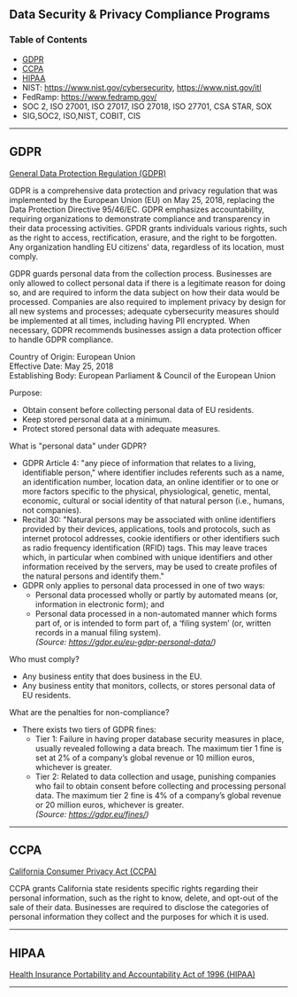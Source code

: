 ## Data Security & Privacy Compliance Programs

### Table of Contents
- [GDPR](#gdpr)
- [CCPA](#ccpa)
- [HIPAA](#hipaa)
- NIST: https://www.nist.gov/cybersecurity, https://www.nist.gov/itl
- FedRamp: https://www.fedramp.gov/
- SOC 2, ISO 27001, ISO 27017, ISO 27018, ISO 27701, CSA STAR, SOX
- SIG,SOC2, ISO,NIST, COBIT, CIS

<hr>

## GDPR 

[General Data Protection Regulation (GDPR)](https://gdpr.eu/what-is-gdpr/)

GDPR is a comprehensive data protection and privacy regulation that was implemented by the European Union (EU) on May 25, 2018, replacing the Data Protection Directive 95/46/EC. GDPR emphasizes accountability, requiring organizations to demonstrate compliance and transparency in their data processing activities. GPDR grants individuals various rights, such as the right to access, rectification, erasure, and the right to be forgotten. Any organization handling EU citizens' data, regardless of its location, must comply.

GDPR guards personal data from the collection process. Businesses are only allowed to collect personal data if there is a legitimate reason for doing so, and are required to inform the data subject on how their data would be processed. Companies are also required to implement privacy by design for all new systems and processes; adequate cybersecurity measures should be implemented at all times, including having PII encrypted. When necessary, GDPR recommends businesses assign a data protection officer to handle GDPR compliance.

Country of Origin: European Union  
Effective Date: May 25, 2018  
Establishing Body: European Parliament & Council of the European Union

Purpose:
- Obtain consent before collecting personal data of EU residents.
- Keep stored personal data at a minimum.
- Protect stored personal data with adequate measures.

What is "personal data" under GDPR? 
- GDPR Article 4: "any piece of information that relates to a living, identifiable person," where identifier includes referents such as a name, an identification number, location data, an online identifier or to one or more factors specific to the physical, physiological, genetic, mental, economic, cultural or social identity of that natural person (i.e., humans, not companies).
- Recital 30: "Natural persons may be associated with online identifiers provided by their devices, applications, tools and protocols, such as internet protocol addresses, cookie identifiers or other identifiers such as radio frequency identification (RFID) tags. This may leave traces which, in particular when combined with unique identifiers and other information received by the servers, may be used to create profiles of the natural persons and identify them."
- GDPR only applies to personal data processed in one of two ways:
  - Personal data processed wholly or partly by automated means (or, information in electronic form); and
  - Personal data processed in a non-automated manner which forms part of, or is intended to form part of, a ‘filing system’ (or, written records in a manual filing system).    
*(Source: https://gdpr.eu/eu-gdpr-personal-data/)*

Who must comply?
- Any business entity that does business in the EU.
- Any business entity that monitors, collects, or stores personal data of EU residents.
  
What are the penalties for non-compliance? 
- There exists two tiers of GDPR fines:
    - Tier 1: Failure in having proper database security measures in place, usually revealed following a data breach. The maximum tier 1 fine is set at 2% of a company’s global revenue or 10 million euros, whichever is greater.
    - Tier 2: Related to data collection and usage, punishing companies who fail to obtain consent before collecting and processing personal data. The maximum tier 2 fine is 4% of a company’s global revenue or 20 million euros, whichever is greater.  
  *(Source: https://gdpr.eu/fines/)*

<hr> 

## CCPA

[California Consumer Privacy Act (CCPA)](https://www.oag.ca.gov/privacy/ccpa)

CCPA grants California state residents specific rights regarding their personal information, such as the right to know, delete, and opt-out of the sale of their data. Businesses are required to disclose the categories of personal information they collect and the purposes for which it is used.

<hr> 

## HIPAA

[Health Insurance Portability and Accountability Act of 1996 (HIPAA)](https://www.hhs.gov/hipaa/for-professionals/index.html)


<hr> 
